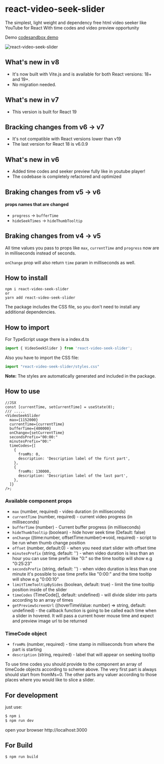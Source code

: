 # react-video-seek-slider

The simplest, light weight and dependency free html video seeker like YouTube for React
With time codes and video preview opportunity

Demo [codesandbox demo](https://codesandbox.io/p/sandbox/react-video-seek-slider-forked-vglxvf)

![react-video-seek-slider](https://github.com/egorovsa/react-video-seek-slider/blob/develop/example.gif?raw=true)

## What's new in v8

- It's now built with Vite.js and is available for both React versions: 18+ and 19+.
- No migration needed.

## What's new in v7

- This version is built for React 19

## Bracking changes from v6 -> v7

- It's not compatible with React versions lower than v19
- The last version for React 18 is v6.0.9

## What's new in v6

- Added time codes and seeker preview fully like in youtube player!
- The codebase is completely refactored and optimized

## Braking changes from v5 -> v6

#### props names that are changed

- `progress` -> `bufferTime`
- `hideSeekTimes` -> `hideThumbTooltip`

## Braking changes from v4 -> v5

All time values you pass to props like `max`, `currentTime` and `progress` now are in milliseconds instead of seconds.

`onChange` prop will also return `time` param in milliseconds as well.

## How to install

```
npm i react-video-seek-slider
or
yarn add react-video-seek-slider
```

The package includes the CSS file, so you don't need to install any additional dependencies.

## How to import

For TypeScript usage there is a index.d.ts

```typescript
import { VideoSeekSlider } from 'react-video-seek-slider';
```

Also you have to import the CSS file:

```javascript
import "react-video-seek-slider/styles.css"
```

**Note:** The styles are automatically generated and included in the package.

## How to use

```tsx
//JSX
const [currentTime, setCurrentTime] = useState(0);
/// .....
<VideoSeekSlider
  max={1152000}
  currentTime={currentTime}
  bufferTime={400000}
  onChange={setCurrentTime}
  secondsPrefix="00:00:"
  minutesPrefix="00:"
  timeCodes={[
    {
      fromMs: 0,
      description: 'Description label of the first part',
    },
    {
      fromMs: 130000,
      description: 'Description label of the last part',
    },
  ]}
/>;
```

### Available component props

- `max` (number, required) - video duration (in milliseconds)
- `currentTime` (number, required) - current video progress (in milliseconds)
- `bufferTime` (number) - Current buffer progress (in milliseconds)
- `hideThumbTooltip` (boolean) - hide hover seek time (Default: false)
- `onChange` ((time:number, offsetTime:number)=>void, required) - script to be run when thumb change position
- `offset` (number, default:0) - when you need start slider with offset time
- `minutesPrefix` (string, default: '') - when video duration is less than an hour you can use time prefix like "0:" so the time tooltip will show e.g "0:25:23"
- `secondsPrefix` (string, default: '') - when video duration is less than one minute it's possible to use time prefix like "0:00:" and the time tooltip will show e.g "0:00:10"
- `limitTimeTooltipBySides` (boolean, default: true) - limit the time tooltip position inside of the slider
- `timeCodes` (TimeCode[], default: undefined) - will divide slider into parts according to an array of times
- `getPreviewScreenUrl` ((hoverTimeValue: number) => string, default: undefined) - the callback function is going to be called each time when a slider in hovered. It will pass a current hover mouse time and expect and preview image url to be returned

### TimeCode object

- `fromMs` (number, required) - time stamp in milliseconds from where the part is starting
- `description` (string, required) - label that will appear on seeking tooltip

To use time codes you should provide to the component an array of timeCode objects according to scheme above.
The very first part is always should start from fromMs=0. The other parts any valuer according to those places where you would like to slice a slider.

## For development

just use:

```javascript
$ npm i
$ npm run dev
```

open your browser http://localhost:3000

## For Build

```
$ npm run build
```

